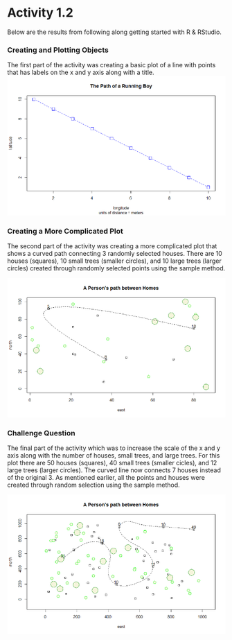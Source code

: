 # Activity 1.2
Below are the results from following along getting started with R & RStudio.

### Creating and Plotting Objects
The first part of the activity was creating a basic plot of a line with points that has labels on the x and y axis along with a title.
![](https://github.com/kelannen/Agent_Based_Modeling/blob/master/Activity_1.2/Activity_1.2_Results/Path_Between_Homes_1.png)

### Creating a More Complicated Plot
The second part of the activity was creating a more complicated plot that shows a curved path connecting 3 randomly selected houses. There are 10 houses (squares), 10 small trees (smaller circles), and 10 large trees (larger circles) created through randomly selected points using the sample method.

![](https://github.com/kelannen/Agent_Based_Modeling/blob/master/Activity_1.2/Activity_1.2_Results/Path_Between_Homes_2.png)

### Challenge Question
The final part of the activity which was to increase the scale of the x and y axis along with the number of houses, small trees, and large trees. For this plot there are 50 houses (squares), 40 small trees (smaller cicles), and 12 large trees (larger circles). The curved line now connects 7 houses instead of the original 3. As mentioned earlier, all the points and houses were created through random selection using the sample method.

![](https://github.com/kelannen/Agent_Based_Modeling/blob/master/Activity_1.2/Activity_1.2_Results/Path_Between_Homes_3.png)
